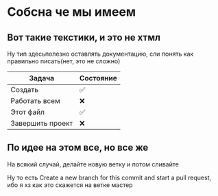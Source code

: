 # Собсна че мы имеем

## Вот такие текстики, и это не хтмл

Ну тип здесьполезно оставлять документацию, сли понять как правильно писать(нет, это не сложно)

| Задача           | Состояние          |
| ---------------- | ------------------ |
| Создать          | :white_check_mark: |
| Работать всем    | :x:                |
| Этот файл        | :white_check_mark: |
| Завершить проект | :x:                |

## По идее на этом все, но все же

На всякий случай, делайте новую ветку и потом сливайте

Ну то есть Create a new branch for this commit and start a pull request, ибо я хз как это скажется на ветке мастер
